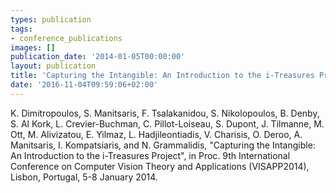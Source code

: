 ```yaml
---
types: publication
tags:
- conference_publications
images: []
publication_date: '2014-01-05T00:00:00'
layout: publication
title: 'Capturing the Intangible: An Introduction to the i-Treasures Project'
date: '2016-11-04T09:59:06+02:00'
---
```

<p>K. Dimitropoulos, S. Manitsaris, F. Tsalakanidou, S. Nikolopoulos, B. Denby, S. Al Kork, L. Crevier-Buchman, C. Pillot-Loiseau, S. Dupont, J. Tilmanne, M. Ott, M. Alivizatou, E. Yilmaz, L. Hadjileontiadis, V. Charisis, O. Deroo, A. Manitsaris, I. Kompatsiaris, and N. Grammalidis, "Capturing the Intangible: An Introduction to the i-Treasures Project", in Proc. 9th International Conference on Computer Vision Theory and Applications (VISAPP2014), Lisbon, Portugal, 5-8 January 2014.</p>
